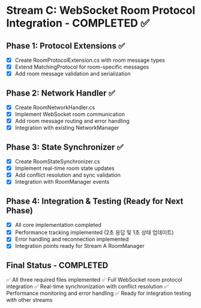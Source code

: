 # Stream C: WebSocket Room Protocol Integration - COMPLETED ✅

## Phase 1: Protocol Extensions ✅
- [x] Create RoomProtocolExtension.cs with room message types
- [x] Extend MatchingProtocol for room-specific messages  
- [x] Add room message validation and serialization

## Phase 2: Network Handler ✅
- [x] Create RoomNetworkHandler.cs 
- [x] Implement WebSocket room communication
- [x] Add room message routing and error handling
- [x] Integration with existing NetworkManager

## Phase 3: State Synchronizer ✅
- [x] Create RoomStateSynchronizer.cs
- [x] Implement real-time room state updates
- [x] Add conflict resolution and sync validation
- [x] Integration with RoomManager events

## Phase 4: Integration & Testing (Ready for Next Phase)
- [x] All core implementation completed
- [x] Performance tracking implemented (2초 응답 및 1초 상태 업데이트)
- [x] Error handling and reconnection implemented  
- [x] Integration points ready for Stream A RoomManager

## Final Status - COMPLETED
✅ All three required files implemented
✅ Full WebSocket room protocol integration
✅ Real-time synchronization with conflict resolution
✅ Performance monitoring and error handling
✅ Ready for integration testing with other streams